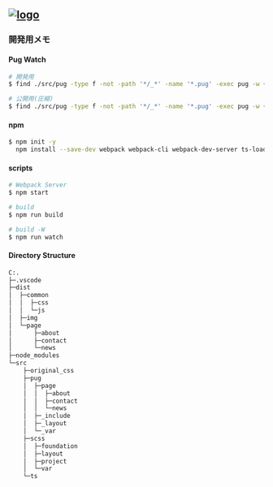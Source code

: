 [![logo](https://github.com/yocci7/yocci7_blog/assets/149352152/6b200b3b-c47a-4fce-a417-679dfb7ee296)](https://yocci7-blog.vercel.app)
---

### 開発用メモ

#### Pug Watch
```bash
# 開発用
$ find ./src/pug -type f -not -path '*/_*' -name '*.pug' -exec pug -w {} -o ./dist -P \; & pug -w ./src/pug/page -o ./dist/page -P

# 公開用(圧縮)
$ find ./src/pug -type f -not -path '*/_*' -name '*.pug' -exec pug -w {} -o ./dist \; & pug -w ./src/pug/page -o ./dist/page
```

#### npm
``` bash
$ npm init -y
  npm install --save-dev webpack webpack-cli webpack-dev-server ts-loader typescript
```

#### scripts
```bash
# Webpack Server
$ npm start

# build
$ npm run build

# build -W
$ npm run watch
```

#### Directory Structure
```bash
C:.
├─.vscode
├─dist
│  ├─common
│  │  ├─css
│  │  └─js
│  ├─img
│  └─page
│      ├─about
│      ├─contact
│      └─news
├─node_modules
└─src
    ├─original_css
    ├─pug
    │  ├─page
    │  │  ├─about
    │  │  ├─contact
    │  │  └─news
    │  ├─_include
    │  ├─_layout
    │  └─_var
    ├─scss
    │  ├─foundation
    │  ├─layout
    │  ├─project
    │  └─var
    └─ts
```
